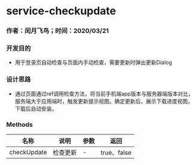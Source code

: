 #  service-checkupdate 
### 作者：闰月飞鸟；时间：2020/03/21
### 开发目的
- 用于登录页自动检查与页面内手动检查，需要更新时弹出更新Dialog
### 设计思路
- 通过页面通过ref调用检查方法，将当前手机端app版本与服务器端版本对比，服务端大于应用端时，触发更新提示视图。确定更新后，展示下载进度视图，下载后自动安装。

###  Methods

名称 |说明| 参数| 返回
---|---|---|---|
checkUpdate|检查更新|-|true、false


 

